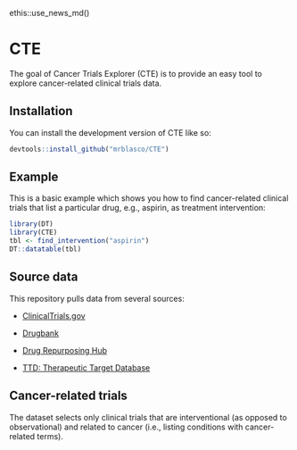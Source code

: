 ethis::use_news_md()


# CTE

<!-- badges: start -->
<!-- badges: end -->

The goal of Cancer Trials Explorer (CTE) is to provide an easy tool to explore cancer-related clinical trials data.

## Installation

You can install the development version of CTE like so:

``` r
devtools::install_github("mrblasco/CTE")
```

## Example

This is a basic example which shows you how to find cancer-related clinical trials that list a particular drug, e.g., aspirin, as treatment intervention:

```r
library(DT)
library(CTE)
tbl <- find_intervention("aspirin") 
DT::datatable(tbl)
```

## Source data

This repository pulls data from several sources:

- [ClinicalTrials.gov](https://clinicaltrials.gov)

- [Drugbank](https://go.drugbank.com)

- [Drug Repurposing Hub](https://www.broadinstitute.org/drug-repurposing-hub)

- [TTD: Therapeutic Target Database](https://www.ncbi.nlm.nih.gov/pmc/articles/PMC99057/)

## Cancer-related trials

The dataset selects only clinical trials that are interventional (as opposed to observational) and related to cancer (i.e., listing conditions with cancer-related terms). 


